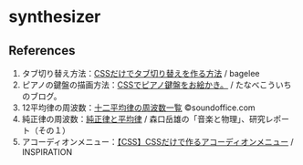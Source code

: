 # synthesizer

## References

1. タブ切り替え方法：[CSSだけでタブ切り替えを作る方法](https://bagelee.com/design/css/create_tabs_using_only_css/) / bagelee
2. ピアノの鍵盤の描画方法：[CSSでピアノ鍵盤をお絵かき。](http://blog.tanabe-piano-school.com/?eid=85) / たなべこういちのブログ。
3. 12平均律の周波数：[十二平均律の周波数一覧](http://www.soundoffice.com/tools/freq12TET/pdf/freq12TET.pdf) ©soundoffice.com
4. 純正律の周波数：[純正律と平均律](http://musica.art.coocan.jp/enharmonic.htm) / 森口岳雄の「音楽と物理」、研究レポート（その１）
5. アコーディオンメニュー：[【CSS】CSSだけで作るアコーディオンメニュー](https://webdesignday.jp/inspiration/technique/css/5316/) / INSPIRATION